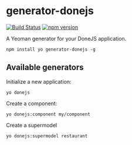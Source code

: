 # generator-donejs

[![Build Status](https://travis-ci.org/donejs/generator-donejs.svg?branch=master)](https://travis-ci.org/donejs/generator-donejs)
[![npm version](https://badge.fury.io/js/generator-donejs)](http://badge.fury.io/js/generator-donejs)

A Yeoman generator for your DoneJS application.

```
npm install yo generator-donejs -g
```

## Available generators

Initialize a new application:

```
yo donejs
```

Create a component:

```
yo donejs:component my/component
```

Create a supermodel

```
yo donejs:supermodel restaurant
```
